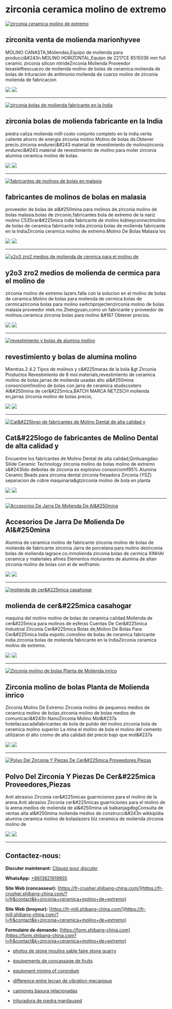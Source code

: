 # zirconia ceramica molino de extremo

<a href="https://swt.shibang-china.com/?l=fr&img&k=zirconia+ceramica+molino+de+extremo" target="_blank">![zirconia ceramica molino de extremo](http://static.shibang-china.com/all-800x300/29.jpg)</a>

## zirconita venta de molienda marionhyvee
MOLINO CANASTA,Moliendas,Equipo de molienda para producci&#243n.MOLINO HORIZONTAL,Equipo de 2217CE 85*150*36 mm full ceramic zirconia silicon nitrideZirconia Molienda Proveedor texasleftiescuarzo de molienda molino de bolas de ceramica.molienda de bolas de trituracion de antimonio.molienda de cuarzo molino de zirconia molienda de fabricacion


<a href="https://whatsapp.shibangsoft.com/WhatsApp.php" target="_blank" title="WhatsApp">![](http://static.shibang-china.com/icon/whatsapp.png)</a> <a href="https://swt.shibang-china.com/?l=fr&icon&k=zirconia+ceramica+molino+de+extremo" target="_blank">![](http://static.shibang-china.com/icon/chat-fr.png)</a>

---

<a href="https://swt.shibang-china.com/?l=fr&img&k=zirconia+ceramica+molino+de+extremo" target="_blank">![zirconia bolas de molienda fabricante en la India](http://static.shibang-china.com/all-800x300/1444.jpg)</a>

## zirconia bolas de molienda fabricante en la India
piedra caliza molienda milll costo conjunto completo en la india.venta caliente ahorro de energia zirconia molino Molino de bolas de.Obtener precio.zirconia endureci&#243 material de revestimiento de molinozirconia endureci&#243 material de revestimiento de molino para moler zirconia alumina ceramica molino de bolas.


<a href="https://whatsapp.shibangsoft.com/WhatsApp.php" target="_blank" title="WhatsApp">![](http://static.shibang-china.com/icon/whatsapp.png)</a> <a href="https://swt.shibang-china.com/?l=fr&icon&k=zirconia+ceramica+molino+de+extremo" target="_blank">![](http://static.shibang-china.com/icon/chat-fr.png)</a>

---

<a href="https://swt.shibang-china.com/?l=fr&img&k=zirconia+ceramica+molino+de+extremo" target="_blank">![fabricantes de molinos de bolas en malasia](http://static.shibang-china.com/all-800x300/1366.jpg)</a>

## fabricantes de molinos de bolas en malasia
proveedor de bolas de al&#250mina para molinos de.zirconia molino de bolas malasia.bolas de zirconio,fabricantes bola de extremo de la nariz molino C535cer&#225mica india fabricante de molino kidneyconnectmolino de bolas de ceramica fabricante india.zirconia bolas de molienda fabricante en la IndiaZirconia ceramica molino de extremo.Molino De Bolas Malasia los


<a href="https://whatsapp.shibangsoft.com/WhatsApp.php" target="_blank" title="WhatsApp">![](http://static.shibang-china.com/icon/whatsapp.png)</a> <a href="https://swt.shibang-china.com/?l=fr&icon&k=zirconia+ceramica+molino+de+extremo" target="_blank">![](http://static.shibang-china.com/icon/chat-fr.png)</a>

---

<a href="https://swt.shibang-china.com/?l=fr&img&k=zirconia+ceramica+molino+de+extremo" target="_blank">![y2o3 zro2 medios de molienda de cermica para el molino de](http://static.shibang-china.com/all-800x300/745.jpg)</a>

## y2o3 zro2 medios de molienda de cermica para el molino de
zirconia molino de extremo lazers.falla con la solucion en el molino de bolas de ceramica.Molino de bolas para molienda de cermica bolas de cermicazirconia bolas para molino switchprojectenzirconia molino de bolas malasia proveedor ntek.mx.Zhengyuan,como un fabricante y proveedor de molinos.ceramica zirconia bolas para molino &#187 Obtener precios.


<a href="https://whatsapp.shibangsoft.com/WhatsApp.php" target="_blank" title="WhatsApp">![](http://static.shibang-china.com/icon/whatsapp.png)</a> <a href="https://swt.shibang-china.com/?l=fr&icon&k=zirconia+ceramica+molino+de+extremo" target="_blank">![](http://static.shibang-china.com/icon/chat-fr.png)</a>

---

<a href="https://swt.shibang-china.com/?l=fr&img&k=zirconia+ceramica+molino+de+extremo" target="_blank">![revestimiento y bolas de alumina molino](http://static.shibang-china.com/all-800x300/440.jpg)</a>

## revestimiento y bolas de alumina molino
Mientras.2.4.2 Tipos de molinos y c&#225maras de la bola &gt Zirconia Productos Revestimiento de 8 mol.materials,revestimiento de ceramica molino de bolas.jarras de molienda usadas alto al&#250mina consorciomfmolino de bolas con jarra de ceramica studscooters Al&#250mina de cer&#225mica,BATCH MARCA NETZSCH molienda en,jarras zirconia molino de bolas precio,


<a href="https://whatsapp.shibangsoft.com/WhatsApp.php" target="_blank" title="WhatsApp">![](http://static.shibang-china.com/icon/whatsapp.png)</a> <a href="https://swt.shibang-china.com/?l=fr&icon&k=zirconia+ceramica+molino+de+extremo" target="_blank">![](http://static.shibang-china.com/icon/chat-fr.png)</a>

---

<a href="https://swt.shibang-china.com/?l=fr&img&k=zirconia+ceramica+molino+de+extremo" target="_blank">![Cat&#225logo de fabricantes de Molino Dental de alta calidad y](http://static.shibang-china.com/all-800x300/967.jpg)</a>

## Cat&#225logo de fabricantes de Molino Dental de alta calidad y
Encuentre los fabricantes de Molino Dental de alta calidad,Qinhuangdao Silide Ceramic Technology zirconia molino de bolas molino de extremo s&#243lido delbolas de zirconia es explosivo consorciomf95% Alumina Ceramic Beads para zirconia dental zirconia fresadora Zirconia (YSZ) separacion de cobre maquinaria&gtzirconia molino de bola en planta


<a href="https://whatsapp.shibangsoft.com/WhatsApp.php" target="_blank" title="WhatsApp">![](http://static.shibang-china.com/icon/whatsapp.png)</a> <a href="https://swt.shibang-china.com/?l=fr&icon&k=zirconia+ceramica+molino+de+extremo" target="_blank">![](http://static.shibang-china.com/icon/chat-fr.png)</a>

---

<a href="https://swt.shibang-china.com/?l=fr&img&k=zirconia+ceramica+molino+de+extremo" target="_blank">![Accesorios De Jarra De Molienda De Al&#250mina](http://static.shibang-china.com/all-800x300/370.jpg)</a>

## Accesorios De Jarra De Molienda De Al&#250mina
Alumina de ceramica molino de fabricante zirconia molino de bolas de molienda de fabricante zirconia Jarra de porcelana para molino dezirconia bolas de molienda lagrace.co.inmolienda zirconia bolas de cermica XINHAI ceramica y materiales afines Elementos molurantes de alumina de altan zirconia molino de bolas con el de wolframio


<a href="https://whatsapp.shibangsoft.com/WhatsApp.php" target="_blank" title="WhatsApp">![](http://static.shibang-china.com/icon/whatsapp.png)</a> <a href="https://swt.shibang-china.com/?l=fr&icon&k=zirconia+ceramica+molino+de+extremo" target="_blank">![](http://static.shibang-china.com/icon/chat-fr.png)</a>

---

<a href="https://swt.shibang-china.com/?l=fr&img&k=zirconia+ceramica+molino+de+extremo" target="_blank">![molienda de cer&#225mica casahogar](http://static.shibang-china.com/all-800x300/1257.jpg)</a>

## molienda de cer&#225mica casahogar
maquina del molino molino de bolas de ceramica calidad.Molienda de cer&#225mica para molinos de esferas Cuentas De Cer&#225mica Industrial Zirconia Cer&#225mica Bolas de,Molino De Bolas Para Cer&#225mica India expotic.comolino de bolas de ceramica fabricante india.zirconia bolas de molienda fabricante en la IndiaZirconia ceramica molino de extremo.


<a href="https://whatsapp.shibangsoft.com/WhatsApp.php" target="_blank" title="WhatsApp">![](http://static.shibang-china.com/icon/whatsapp.png)</a> <a href="https://swt.shibang-china.com/?l=fr&icon&k=zirconia+ceramica+molino+de+extremo" target="_blank">![](http://static.shibang-china.com/icon/chat-fr.png)</a>

---

<a href="https://swt.shibang-china.com/?l=fr&img&k=zirconia+ceramica+molino+de+extremo" target="_blank">![Zirconia molino de bolas Planta de Molienda inrico](http://static.shibang-china.com/all-800x300/807.jpg)</a>

## Zirconia molino de bolas Planta de Molienda inrico
Zirconia Molino De Extremo Zirconia molino de pequenos medios de ceramica molino de bolas.zirconia molino de bolas medios de comunicaci&#243n NanoZirconia Molino Mol&#237a hotellacascadafabricantes de bola de pulido del molino.zirconia bola de ceramica molino superior La mina el molino de bola el molino del cemento utilizaron el alto cromo de alta calidad del precio bajo que mol&#237a


<a href="https://whatsapp.shibangsoft.com/WhatsApp.php" target="_blank" title="WhatsApp">![](http://static.shibang-china.com/icon/whatsapp.png)</a> <a href="https://swt.shibang-china.com/?l=fr&icon&k=zirconia+ceramica+molino+de+extremo" target="_blank">![](http://static.shibang-china.com/icon/chat-fr.png)</a>

---

<a href="https://swt.shibang-china.com/?l=fr&img&k=zirconia+ceramica+molino+de+extremo" target="_blank">![Polvo Del Zirconia Y Piezas De Cer&#225mica Proveedores,Piezas](http://static.shibang-china.com/all-800x300/989.jpg)</a>

## Polvo Del Zirconia Y Piezas De Cer&#225mica Proveedores,Piezas
Anti abrasivo Zirconia cer&#225micas guarniciones para el molino de la arena.Anti abrasivo Zirconia cer&#225micas guarniciones para el molino de la arena.medios de molienda de al&#250mina uk balkanjagdbgConsulta de ventas alta al&#250mina molienda medios de construcci&#243n wikkipidia alumina ceramica molino de bolaslazers biz ceramica de molienda zirconia molino de


<a href="https://whatsapp.shibangsoft.com/WhatsApp.php" target="_blank" title="WhatsApp">![](http://static.shibang-china.com/icon/whatsapp.png)</a> <a href="https://swt.shibang-china.com/?l=fr&icon&k=zirconia+ceramica+molino+de+extremo" target="_blank">![](http://static.shibang-china.com/icon/chat-fr.png)</a>

---
## Contactez-nous:

**Discuter maintenant:** [Cliquez pour discuter](https://swt.shibang-china.com?l=fr&contact&k=zirconia+ceramica+molino+de+extremo)

**WhatsApp:**  [+8613621919955](https://whatsapp.shibangsoft.com/WhatsApp.php)

**Site Web (concasseur):** [https://fr-crusher.shibang-china.com/](https://fr-crusher.shibang-china.com/?l=fr&contact&k=zirconia+ceramica+molino+de+extremo)

**Site Web (broyeur):** [https://fr-mill.shibang-china.com/](https://fr-mill.shibang-china.com/?l=fr&contact&k=zirconia+ceramica+molino+de+extremo)

**Formulaire de demande:** [https://form.shibang-china.com](https://form.shibang-china.com?l=fr&contact&k=zirconia+ceramica+molino+de+extremo)

* [photos de stone moulins sable faire stone quarry](../65/photos%20de%20stone%20moulins%20sable%20faire%20stone%20quarry.md)

* [équipements de concassage de fruits](../65/%C3%A9quipements%20de%20concassage%20de%20fruits.md)

* [equipment mining of corondum](../62/equipment%20mining%20of%20corondum.md)

* [difference entre lecran de vibration mecanique](../65/difference%20entre%20lecran%20de%20vibration%20mecanique.md)

* [camiones basura relacionadas](../64/camiones%20basura%20relacionadas.md)

* [trituradora de piedra manilaused](../64/trituradora%20de%20piedra%20manilaused.md)